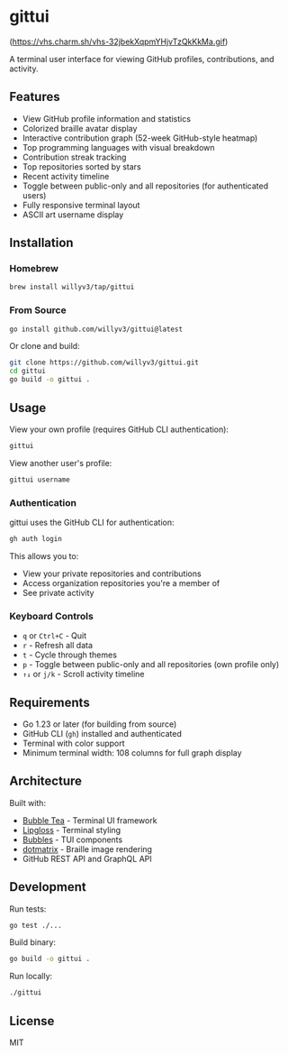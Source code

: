 # gittui

(https://vhs.charm.sh/vhs-32jbekXqpmYHjvTzQkKkMa.gif)

A terminal user interface for viewing GitHub profiles, contributions, and activity.

## Features

- View GitHub profile information and statistics
- Colorized braille avatar display
- Interactive contribution graph (52-week GitHub-style heatmap)
- Top programming languages with visual breakdown
- Contribution streak tracking
- Top repositories sorted by stars
- Recent activity timeline
- Toggle between public-only and all repositories (for authenticated users)
- Fully responsive terminal layout
- ASCII art username display

## Installation

### Homebrew

```bash
brew install willyv3/tap/gittui
```

### From Source

```bash
go install github.com/willyv3/gittui@latest
```

Or clone and build:

```bash
git clone https://github.com/willyv3/gittui.git
cd gittui
go build -o gittui .
```

## Usage

View your own profile (requires GitHub CLI authentication):

```bash
gittui
```

View another user's profile:

```bash
gittui username
```

### Authentication

gittui uses the GitHub CLI for authentication:

```bash
gh auth login
```

This allows you to:
- View your private repositories and contributions
- Access organization repositories you're a member of
- See private activity

### Keyboard Controls

- `q` or `Ctrl+C` - Quit
- `r` - Refresh all data
- `t` - Cycle through themes
- `p` - Toggle between public-only and all repositories (own profile only)
- `↑↓` or `j/k` - Scroll activity timeline

## Requirements

- Go 1.23 or later (for building from source)
- GitHub CLI (`gh`) installed and authenticated
- Terminal with color support
- Minimum terminal width: 108 columns for full graph display

## Architecture

Built with:
- [Bubble Tea](https://github.com/charmbracelet/bubbletea) - Terminal UI framework
- [Lipgloss](https://github.com/charmbracelet/lipgloss) - Terminal styling
- [Bubbles](https://github.com/charmbracelet/bubbles) - TUI components
- [dotmatrix](https://github.com/kevin-cantwell/dotmatrix) - Braille image rendering
- GitHub REST API and GraphQL API

## Development

Run tests:

```bash
go test ./...
```

Build binary:

```bash
go build -o gittui .
```

Run locally:

```bash
./gittui
```

## License

MIT
